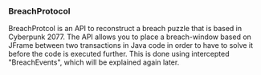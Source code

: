 ### BreachProtocol
BreachProtcol is an API to reconstruct a breach puzzle that is based in Cyberpunk 2077. 
The API allows you to place a breach-window based on JFrame between two transactions 
in Java code in order to have to solve it before the code is executed further. 
This is done using intercepted "BreachEvents", which will be explained again later.
